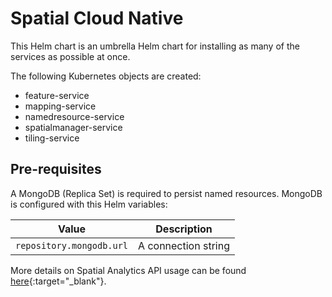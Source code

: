 # Spatial Cloud Native
This Helm chart is an umbrella Helm chart for installing as many of the services as possible at once.

The following Kubernetes objects are created:

* feature-service
* mapping-service
* namedresource-service
* spatialmanager-service
* tiling-service

## Pre-requisites
A MongoDB (Replica Set) is required to persist named resources. 
MongoDB is configured with this Helm variables:

| Value                                  | Description                 |
|----------------------------------------|-----------------------------|
| `repository.mongodb.url`               | A connection string         |

More details on Spatial Analytics API usage can be found [here](https://help.cloud.precisely.com/r/Precisely-Data-Integrity-Suite/Latest/en-US/Spatial-Cloud-Native-Guide/Services/REST-Services){:target="_blank"}.
